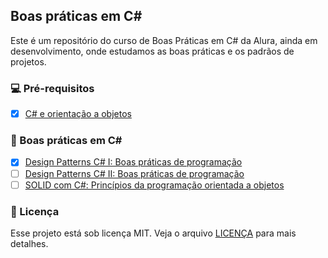 ## Boas práticas em C#

Este é um repositório do curso de Boas Práticas em C# da Alura, ainda em desenvolvimento, onde estudamos as boas práticas e os padrãos de projetos.

### 💻 Pré-requisitos
- [x] [C# e orientação a objetos](https://cursos.alura.com.br/formacao-c-sharp-orientacao-objetos)

### 🚀 Boas práticas em C#

- [x] [Design Patterns C# I: Boas práticas de programação](https://cursos.alura.com.br/course/design-patterns-dotnet)
- [ ] [Design Patterns C# II: Boas práticas de programação](https://cursos.alura.com.br/course/design-patterns-2-dot-net)
- [ ] [SOLID com C#: Princípios da programação orientada a objetos](https://cursos.alura.com.br/course/solid-csharp-principios-orientacao-a-objetos)

### 📝 Licença

Esse projeto está sob licença MIT. Veja o arquivo [LICENÇA](https://github.com/RuyArmando/alura-atividades/blob/main/LICENSE) para mais detalhes.
